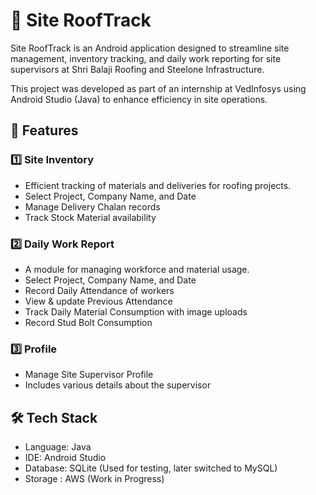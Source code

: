 # 🚧 Site RoofTrack

Site RoofTrack is an Android application designed to streamline site management, inventory tracking, and daily work reporting for site supervisors at Shri Balaji Roofing and Steelone Infrastructure.

This project was developed as part of an internship at VedInfosys using Android Studio (Java) to enhance efficiency in site operations.

## 📌 Features

### 1️⃣ Site Inventory

- Efficient tracking of materials and deliveries for roofing projects.
- Select Project, Company Name, and Date
- Manage Delivery Chalan records
- Track Stock Material availability

### 2️⃣ Daily Work Report

- A module for managing workforce and material usage.
- Select Project, Company Name, and Date
- Record Daily Attendance of workers
- View & update Previous Attendance
- Track Daily Material Consumption with image uploads
- Record Stud Bolt Consumption

### 3️⃣ Profile

- Manage Site Supervisor Profile
- Includes various details about the supervisor

## 🛠️ Tech Stack

- Language: Java
- IDE: Android Studio
- Database: SQLite (Used for testing, later switched to MySQL)
- Storage : AWS (Work in Progress)
